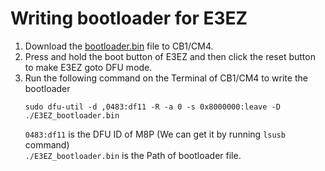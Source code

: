 # Writing bootloader for E3EZ
1. Download the [bootloader.bin](./E3EZ_bootloader.bin) file to CB1/CM4.
2. Press and hold the boot button of E3EZ and then click the reset button to make E3EZ goto DFU mode.
3. Run the following command on the Terminal of CB1/CM4 to write the bootloader
    ```
    sudo dfu-util -d ,0483:df11 -R -a 0 -s 0x8000000:leave -D ./E3EZ_bootloader.bin
    ```
    `0483:df11` is the DFU ID of M8P (We can get it by running `lsusb` command)</br>
    `./E3EZ_bootloader.bin` is the Path of bootloader file.
